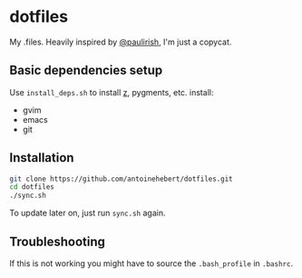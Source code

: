 # dotfiles

My .files. Heavily inspired by
[@paulirish](https://github.com/paulirish/dotfiles), I'm just a copycat.

## Basic dependencies setup

Use `install_deps.sh` to install [z](https://github.com/rupa/z), pygments, etc.
install:
- gvim
- emacs
- git

## Installation

```bash
git clone https://github.com/antoinehebert/dotfiles.git
cd dotfiles
./sync.sh
```

To update later on, just run `sync.sh` again.

## Troubleshooting
If this is not working you might have to source the `.bash_profile` in `.bashrc`.